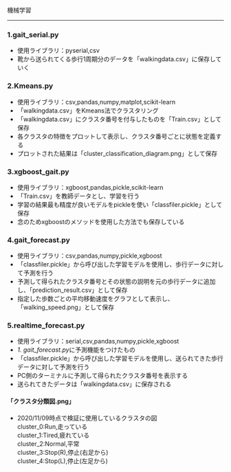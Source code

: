 機械学習  
***
### 1.gait_serial.py  
* 使用ライブラリ：pyserial,csv
* 靴から送られてくる歩行1周期分のデータを「walkingdata.csv」に保存していく  
### 2.Kmeans.py  
* 使用ライブラリ：csv,pandas,numpy,matplot,scikit-learn
* 「walkingdata.csv」をKmeans法でクラスタリング
* 「walkingdata.csv」にクラスタ番号を付与したものを「Train.csv」として保存
* 各クラスタの特徴をプロットして表示し、クラスタ番号ごとに状態を定義する
* プロットされた結果は「cluster_classification_diagram.png」として保存
### 3.xgboost_gait.py  
* 使用ライブラリ：xgboost,pandas,pickle,scikit-learn
* 「Train.csv」を教師データとし、学習を行う
* 学習の結果最も精度が良いモデルをpickleを使い「classfiler.pickle」として保存
* 念のためxgboostのメソッドを使用した方法でも保存している
### 4.gait_forecast.py  
* 使用ライブラリ：csv,pandas,numpy,pickle,xgboost
* 「classfiler.pickle」から呼び出した学習モデルを使用し、歩行データに対して予測を行う
* 予測して得られたクラスタ番号とその状態の説明を元の歩行データに追加し、「prediction_result.csv」として保存
* 指定した歩数ごとの平均移動速度をグラフとして表示し、「walking_speed.png」として保存
### 5.realtime_forecast.py  
* 使用ライブラリ：serial,csv,pandas,numpy,pickle,xgboost
* *1. gait_forecast.py*に予測機能をつけたもの
* 「classfiler.pickle」から呼び出した学習モデルを使用し、送られてきた歩行データに対して予測を行う
* PC側のターミナルに予測して得られたクラスタ番号を表示する
* 送られてきたデータは「walkingdata.csv」に保存される
#### 「クラスタ分類図.png」  
* 2020/11/09時点で検証に使用しているクラスタの図  
cluster_0:Run,走っている  
cluster_1:Tired,疲れている  
cluster_2:Normal,平常  
cluster_3:Stop(R),停止(右足から)  
cluster_4:Stop(L),停止(左足から)  
